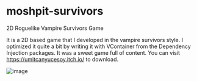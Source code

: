 # moshpit-survivors
2D Roguelike Vampire Survivors Game


It is a 2D based game that I developed in the vampire survivors style. I optimized it quite a bit by writing it with VContainer from the Dependency Injection packages. It was a sweet game full of content. You can visit https://umitcanyucesoy.itch.io/ to download.

![image](https://github.com/user-attachments/assets/82588a8d-acc6-4e56-9457-c1c081ca73dc)

